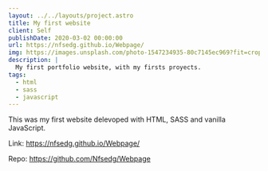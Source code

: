 ```yaml
---
layout: ../../layouts/project.astro
title: My first website
client: Self
publishDate: 2020-03-02 00:00:00
url: https://nfsedg.github.io/Webpage/
img: https://images.unsplash.com/photo-1547234935-80c7145ec969?fit=crop&w=1400&h=700&q=75
description: |
  My first portfolio website, with my firsts proyects.
tags:
  - html
  - sass
  - javascript
---
```


This was my first website delevoped with HTML, SASS and vanilla JavaScript.

Link:
https://nfsedg.github.io/Webpage/

Repo:
https://github.com/Nfsedg/Webpage